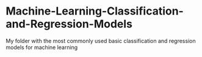 # Machine-Learning-Classification-and-Regression-Models
My folder with the most commonly used basic classification and regression models for machine learning
